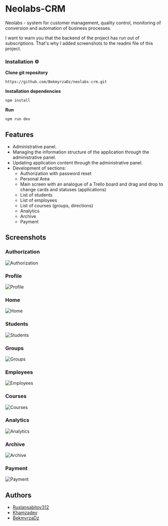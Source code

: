 # Neolabs-CRM
Neolabs - system for customer management, quality control, monitoring of conversion and automation of business processes.

I want to warn you that the backend of the project has run out of subscriptions. That's why I added screenshots to the readmi file of this project.

### Installation ⚙️
__Clone git repository__
```
https://github.com/BekmyrzaDz/neolabs-crm.git
```

__Installation dependencies__
```
npm install
```
__Run__
```
npm run dev
```

## Features

- Administrative panel.
- Managing the information structure of the application through the administrative panel.
- Updating application content through the administrative panel.
- Development of sections: 
  * Authorization with password reset
  * Personal Area
  * Main screen with an analogue of a Trello board and drag and drop to change cards and statuses (applications)
  * List of students 
  * List of employees
  * List of courses (groups, directions) 
  * Analytics 
  * Archive 
  * Payment

## Screenshots
### Authorization  
![Authorization](https://github.com/BekmyrzaDz/neolabs-crm/blob/main/src/assets/images/Authorization.png)

### Profile  
![Profile](https://github.com/BekmyrzaDz/neolabs-crm/blob/main/src/assets/images/Profile.png)

### Home  
![Home](https://github.com/BekmyrzaDz/neolabs-crm/blob/main/src/assets/images/Home.png)

### Students  
![Students](https://github.com/BekmyrzaDz/neolabs-crm/blob/main/src/assets/images/Students.png)

### Groups  
![Groups](https://github.com/BekmyrzaDz/neolabs-crm/blob/main/src/assets/images/Groups.png)

### Employees  
![Employees](https://github.com/BekmyrzaDz/neolabs-crm/blob/main/src/assets/images/Employees.png)

### Courses  
![Courses](https://github.com/BekmyrzaDz/neolabs-crm/blob/main/src/assets/images/Courses.png)

### Analytics  
![Analytics](https://github.com/BekmyrzaDz/neolabs-crm/blob/main/src/assets/images/Analytics.png)

### Archive  
![Archive](https://github.com/BekmyrzaDz/neolabs-crm/blob/main/src/assets/images/Archive.png)

### Payment  
![Payment](https://github.com/BekmyrzaDz/neolabs-crm/blob/main/src/assets/images/Payment.png)

## Authors 
- [Ruslansabitov312](https://github.com/Ruslansabitov312)
- [Khamzadev](https://github.com/Khamzadev)
- [BekmyrzaDz](https://github.com/Bekmyrzadz)